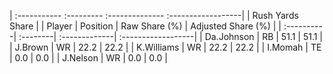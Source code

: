 | :----------- :--------- :-------------- :------------------|
|                      Rush Yards Share                      |
| Player     | Position | Raw Share (%) | Adjusted Share (%) |
| :----------| :--------| :-------------| :------------------|
| Da.Johnson | RB       | 51.1          | 51.1               |
| J.Brown    | WR       | 22.2          | 22.2               |
| K.Williams | WR       | 22.2          | 22.2               |
| I.Momah    | TE       | 0.0           | 0.0                |
| J.Nelson   | WR       | 0.0           | 0.0                |